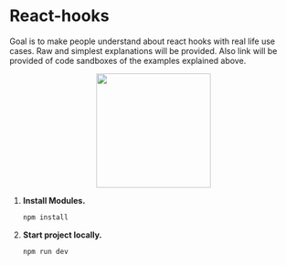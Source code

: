 # React-hooks
Goal is to make people understand about react hooks with real life use cases. Raw and simplest explanations will be provided. Also link will be provided of code sandboxes of the examples explained above.

<p align="center"><a href="#"><img width="auto" margin-left="50%" height="200px" src="https://media.tenor.com/BScnnlUpwmwAAAAC/hi-hello.gif" height="175px"/></a><p>

1. **Install Modules.**

   ```bash
   npm install
   ```

2. **Start project locally.**

   ```bash
   npm run dev
   ```
